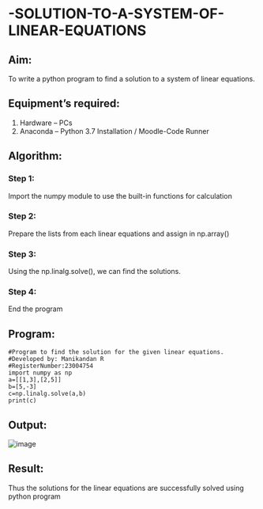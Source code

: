 # -SOLUTION-TO-A-SYSTEM-OF-LINEAR-EQUATIONS
## Aim:
To write a python program to find a solution to a system of linear equations.
## Equipment’s required:
1. 	Hardware – PCs
2. 	Anaconda – Python 3.7 Installation / Moodle-Code Runner
## Algorithm:
### Step 1: 
Import the numpy module to use the built-in functions for calculation
### Step 2: 
Prepare the lists from each linear equations and assign in np.array()
### Step 3: 
Using the np.linalg.solve(), we can find the solutions.
### Step 4: 
End the program
## Program:
```
#Program to find the solution for the given linear equations.
#Developed by: Manikandan R
#RegisterNumber:23004754
import numpy as np
a=[[1,3],[2,5]]
b=[5,-3]
c=np.linalg.solve(a,b)
print(c)
```


## Output:
![image](https://github.com/Manikandanrag/-SOLUTION-TO-A-SYSTEM-OF-LINEAR-EQUATIONS/assets/138849491/a4c99283-f672-418b-b323-163e9cde3c22)

## Result: 
Thus the solutions for the linear equations are successfully solved using python program

